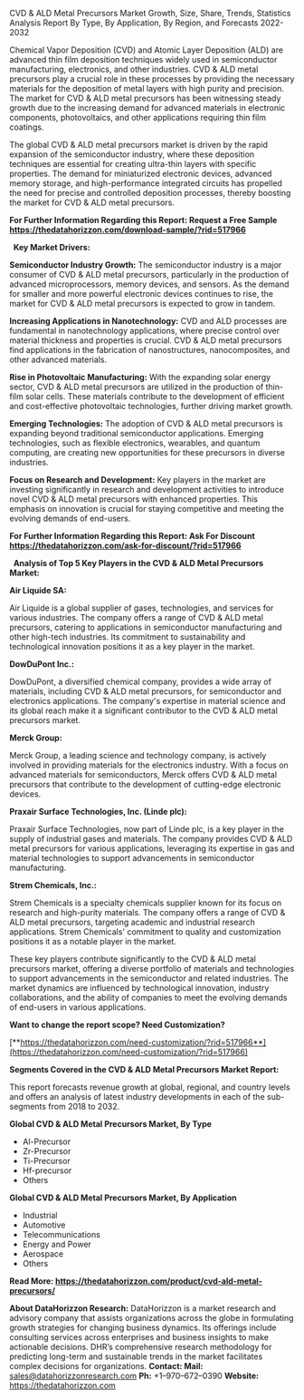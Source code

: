 ﻿CVD & ALD Metal Precursors Market Growth, Size, Share, Trends, Statistics Analysis Report By Type, By Application, By Region, and Forecasts 2022-2032

Chemical Vapor Deposition (CVD) and Atomic Layer Deposition (ALD) are advanced thin film deposition techniques widely used in semiconductor manufacturing, electronics, and other industries. CVD & ALD metal precursors play a crucial role in these processes by providing the necessary materials for the deposition of metal layers with high purity and precision. The market for CVD & ALD metal precursors has been witnessing steady growth due to the increasing demand for advanced materials in electronic components, photovoltaics, and other applications requiring thin film coatings.

The global CVD & ALD metal precursors market is driven by the rapid expansion of the semiconductor industry, where these deposition techniques are essential for creating ultra-thin layers with specific properties. The demand for miniaturized electronic devices, advanced memory storage, and high-performance integrated circuits has propelled the need for precise and controlled deposition processes, thereby boosting the market for CVD & ALD metal precursors.

**For Further Information Regarding this Report: Request a Free Sample <https://thedatahorizzon.com/download-sample/?rid=517966>** 

` `**Key Market Drivers:**

**Semiconductor Industry Growth:** The semiconductor industry is a major consumer of CVD & ALD metal precursors, particularly in the production of advanced microprocessors, memory devices, and sensors. As the demand for smaller and more powerful electronic devices continues to rise, the market for CVD & ALD metal precursors is expected to grow in tandem.

**Increasing Applications in Nanotechnology:** CVD and ALD processes are fundamental in nanotechnology applications, where precise control over material thickness and properties is crucial. CVD & ALD metal precursors find applications in the fabrication of nanostructures, nanocomposites, and other advanced materials.

**Rise in Photovoltaic Manufacturing:** With the expanding solar energy sector, CVD & ALD metal precursors are utilized in the production of thin-film solar cells. These materials contribute to the development of efficient and cost-effective photovoltaic technologies, further driving market growth.

**Emerging Technologies:** The adoption of CVD & ALD metal precursors is expanding beyond traditional semiconductor applications. Emerging technologies, such as flexible electronics, wearables, and quantum computing, are creating new opportunities for these precursors in diverse industries.

**Focus on Research and Development:** Key players in the market are investing significantly in research and development activities to introduce novel CVD & ALD metal precursors with enhanced properties. This emphasis on innovation is crucial for staying competitive and meeting the evolving demands of end-users.

**For Further Information Regarding this Report: Ask For Discount <https://thedatahorizzon.com/ask-for-discount/?rid=517966>** 

` `**Analysis of Top 5 Key Players in the CVD & ALD Metal Precursors Market:**

**Air Liquide SA:**

Air Liquide is a global supplier of gases, technologies, and services for various industries. The company offers a range of CVD & ALD metal precursors, catering to applications in semiconductor manufacturing and other high-tech industries. Its commitment to sustainability and technological innovation positions it as a key player in the market.

**DowDuPont Inc.:**

DowDuPont, a diversified chemical company, provides a wide array of materials, including CVD & ALD metal precursors, for semiconductor and electronics applications. The company's expertise in material science and its global reach make it a significant contributor to the CVD & ALD metal precursors market.

**Merck Group:**

Merck Group, a leading science and technology company, is actively involved in providing materials for the electronics industry. With a focus on advanced materials for semiconductors, Merck offers CVD & ALD metal precursors that contribute to the development of cutting-edge electronic devices.

**Praxair Surface Technologies, Inc. (Linde plc):**

Praxair Surface Technologies, now part of Linde plc, is a key player in the supply of industrial gases and materials. The company provides CVD & ALD metal precursors for various applications, leveraging its expertise in gas and material technologies to support advancements in semiconductor manufacturing.

**Strem Chemicals, Inc.:**

Strem Chemicals is a specialty chemicals supplier known for its focus on research and high-purity materials. The company offers a range of CVD & ALD metal precursors, targeting academic and industrial research applications. Strem Chemicals' commitment to quality and customization positions it as a notable player in the market.

These key players contribute significantly to the CVD & ALD metal precursors market, offering a diverse portfolio of materials and technologies to support advancements in the semiconductor and related industries. The market dynamics are influenced by technological innovation, industry collaborations, and the ability of companies to meet the evolving demands of end-users in various applications.

**Want to change the report scope? Need Customization?**

[**https://thedatahorizzon.com/need-customization/?rid=517966**](https://thedatahorizzon.com/need-customization/?rid=517966) 

**Segments Covered in the CVD & ALD Metal Precursors Market Report:**

This report forecasts revenue growth at global, regional, and country levels and offers an analysis of latest industry developments in each of the sub-segments from 2018 to 2032.

**Global CVD & ALD Metal Precursors Market, By Type**

- Al-Precursor
- Zr-Precursor
- Ti-Precursor
- Hf-precursor
- Others

**Global CVD & ALD Metal Precursors Market, By Application**

- Industrial
- Automotive
- Telecommunications
- Energy and Power
- Aerospace
- Others

**Read More: <https://thedatahorizzon.com/product/cvd-ald-metal-precursors/>** 

**About DataHorizzon Research:**DataHorizzon is a market research and advisory company that assists organizations across the globe in formulating growth strategies for changing business dynamics. Its offerings include consulting services across enterprises and business insights to make actionable decisions. DHR’s comprehensive research methodology for predicting long-term and sustainable trends in the market facilitates complex decisions for organizations.**Contact:Mail:** <sales@datahorizzonresearch.com> **Ph:** +1–970–672–0390**Website:** <https://thedatahorizzon.com> 

